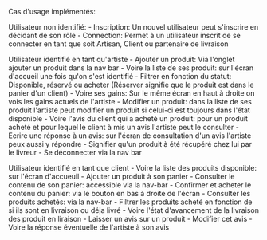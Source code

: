 Cas d'usage implémentés:

  Utilisateur non identifié:
    -  Inscription: Un nouvel utilisateur peut s'inscrire en décidant de son rôle 
    -  Connection: Permet à un utilisateur inscrit de se connecter en tant que soit Artisan, Client ou partenaire de livraison

  Utilisateur identifié en tant qu'artiste
    -  Ajouter un produit: Via l'onglet ajouter un produit dans la nav bar
    -  Voire la liste de ses produit: sur l'écran d'accueil une fois qu'on s'est identifié
    -  Filtrer en fonction du statut: Disponible, réservé ou acheter (Réserver signifie que le produit est dans le panier d'un client)
    -  Voire ses gains: Sur le même écran en haut à droite on vois les gains actuels de l'artiste
    -  Modifier un produit: dans  la liste de ses produit l'artiste peut modifier un produit si celui-ci est toujours dans l'état disponible
    -  Voire l'avis du client qui a acheté un produit: pour un produit acheté et pour lequel le client à mis un avis l'artiste peut le consulter
    -  Ecrire une réponse à un avis: sur l'écran de consultation d'un avis l'artiste peux aussi y répondre
    -  Signifier qu'un produit à été récupéré chez lui par le livreur
    -  Se déconnecter via la nav bar
    
  Utilisateur identifié en tant que client
    -  Voire la liste des produits disponible: sur l'écran d'accueuil
    -  Ajouter un produit à son panier
    -  Consulter le contenu de son panier: accessible via la nav-bar 
    -  Confirmer et acheter le contenu du panier: via le bouton en bas à droite de l'écran
    -  Consulter les produits achetés: via la nav-bar
    -  Filtrer les produits acheté en fonction de si ils sont en livraison ou déja livré
    -  Voire l'état d'avancement de la livraison des produit en liraison
    -  Laisser un avis sur un produit
    -  Modifier cet avis
    -  Voire la réponse éventuelle de l'artiste à son avis

  
